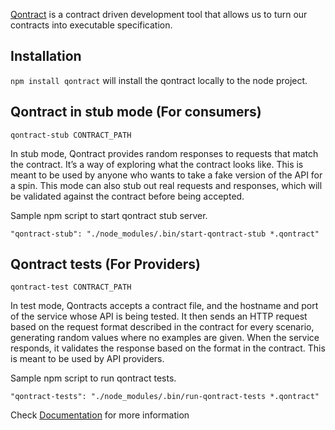 [Qontract](https://qontract.run/) is a contract driven development tool that allows us to turn our contracts into executable specification.

## Installation
`npm install qontract`  will install the qontract locally to the node project.

## Qontract in stub mode (For consumers)

`qontract-stub CONTRACT_PATH`

In stub mode, Qontract provides random responses to requests that match the contract. It’s a way of exploring what the contract looks like.
This is meant to be used by anyone who wants to take a fake version of the API for a spin.
This mode can also stub out real requests and responses, which will be validated against the contract before being accepted.

Sample npm script to start qontract stub server.

`"qontract-stub": "./node_modules/.bin/start-qontract-stub *.qontract"`

## Qontract tests (For Providers)

`qontract-test CONTRACT_PATH`

In test mode, Qontracts accepts a contract file, and the hostname and port of the service whose API is being tested. It then sends an HTTP request based on the request format described in the contract for every scenario, generating random values where no examples are given. When the service responds, it validates the response based on the format in the contract.
This is meant to be used by API providers.

Sample npm script to run qontract tests.

`"qontract-tests": "./node_modules/.bin/run-qontract-tests *.qontract"`


Check [Documentation](https://qontract.run/documentation.html) for more information

